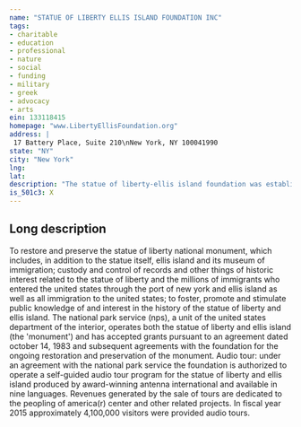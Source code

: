 ```yaml
---
name: "STATUE OF LIBERTY ELLIS ISLAND FOUNDATION INC"
tags:
- charitable
- education
- professional
- nature
- social
- funding
- military
- greek
- advocacy
- arts
ein: 133118415
homepage: "www.LibertyEllisFoundation.org"
address: |
 17 Battery Place, Suite 210\nNew York, NY 100041990
state: "NY"
city: "New York"
lng: 
lat: 
description: "The statue of liberty-ellis island foundation was established to raise funds for the restorations of the statue of liberty and ellis island. In 2001 the foundation opened the american family immigration history center(r) and its website at www. Libertyellisfoundation. Org, providing free access to the immigration information on the 51 million people who entered through the port of new york between 1892-1957. The foundation's newest program, currently under development, is the peopling of america(r) center which will be an expansion of the ellis island immigration museum to tell the story of those who arrived to america from its earliest days before the ellis island era as well as those who came after world war ii and right up to the present. On october 28, 2011 the first phase of the center opened to the public with completion of the center scheduled for may of 2015. "
is_501c3: X
---
```


## Long description

To restore and preserve the statue of liberty national monument, which includes, in addition to the statue itself, ellis island and its museum of immigration; custody and control of records and other things of historic interest related to the statue of liberty and the millions of immigrants who entered the united states through the port of new york and ellis island as well as all immigration to the united states; to foster, promote and stimulate public knowledge of and interest in the history of the statue of liberty and ellis island. The national park service (nps), a unit of the united states department of the interior, operates both the statue of liberty and ellis island (the 'monument') and has accepted grants pursuant to an agreement dated october 14, 1983 and subsequent agreements with the foundation for the ongoing restoration and preservation of the monument. Audio tour: under an agreement with the national park service the foundation is authorized to operate a self-guided audio tour program for the statue of liberty and ellis island produced by award-winning antenna international and available in nine languages. Revenues generated by the sale of tours are dedicated to the peopling of america(r) center and other related projects. In fiscal year 2015 approximately 4,100,000 visitors were provided audio tours. 
